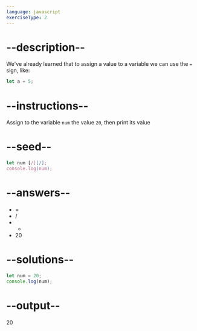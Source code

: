 ```yaml
---
language: javascript
exerciseType: 2
---
```


# --description--

We've already learned that to assign a value to a variable we can use the `=` sign, like:
```javascript
let a = 5;
```

# --instructions--

Assign to the variable `num` the value `20`, then print its value

# --seed--

```javascript
let num [/][/];
console.log(num);
```

# --answers--

- = 
- / 
- * 
- 20

# --solutions--

```javascript
let num = 20;
console.log(num);
```

# --output--

20
